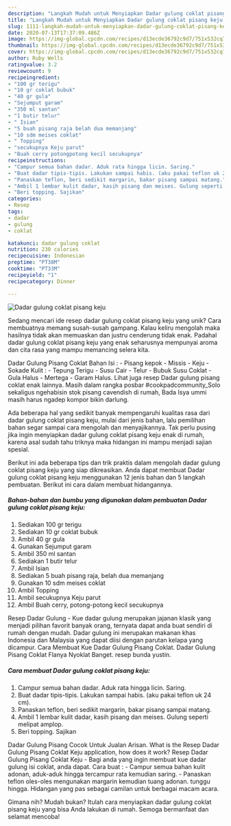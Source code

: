 ```yaml
---
description: "Langkah Mudah untuk Menyiapkan Dadar gulung coklat pisang keju, Lezat Sekali"
title: "Langkah Mudah untuk Menyiapkan Dadar gulung coklat pisang keju, Lezat Sekali"
slug: 1111-langkah-mudah-untuk-menyiapkan-dadar-gulung-coklat-pisang-keju-lezat-sekali
date: 2020-07-13T17:37:09.486Z
image: https://img-global.cpcdn.com/recipes/d13ecde36792c9d7/751x532cq70/dadar-gulung-coklat-pisang-keju-foto-resep-utama.jpg
thumbnail: https://img-global.cpcdn.com/recipes/d13ecde36792c9d7/751x532cq70/dadar-gulung-coklat-pisang-keju-foto-resep-utama.jpg
cover: https://img-global.cpcdn.com/recipes/d13ecde36792c9d7/751x532cq70/dadar-gulung-coklat-pisang-keju-foto-resep-utama.jpg
author: Ruby Wells
ratingvalue: 3.2
reviewcount: 9
recipeingredient:
- "100 gr terigu"
- "10 gr coklat bubuk"
- "40 gr gula"
- "Sejumput garam"
- "350 ml santan"
- "1 butir telur"
- " Isian"
- "5 buah pisang raja belah dua memanjang"
- "10 sdm meises coklat"
- " Topping"
- "secukupnya Keju parut"
- "Buah cerry potongpotong kecil secukupnya"
recipeinstructions:
- "Campur semua bahan dadar. Aduk rata hingga licin. Saring."
- "Buat dadar tipis-tipis. Lakukan sampai habis. (aku pakai teflon uk 24 cm)."
- "Panaskan teflon, beri sedikit margarin, bakar pisang sampai matang."
- "Ambil 1 lembar kulit dadar, kasih pisang dan meises. Gulung seperti melipat amplop."
- "Beri topping. Sajikan"
categories:
- Resep
tags:
- dadar
- gulung
- coklat

katakunci: dadar gulung coklat 
nutrition: 230 calories
recipecuisine: Indonesian
preptime: "PT38M"
cooktime: "PT33M"
recipeyield: "1"
recipecategory: Dinner

---
```



![Dadar gulung coklat pisang keju](https://img-global.cpcdn.com/recipes/d13ecde36792c9d7/751x532cq70/dadar-gulung-coklat-pisang-keju-foto-resep-utama.jpg)

Sedang mencari ide resep dadar gulung coklat pisang keju yang unik? Cara membuatnya memang susah-susah gampang. Kalau keliru mengolah maka hasilnya tidak akan memuaskan dan justru cenderung tidak enak. Padahal dadar gulung coklat pisang keju yang enak seharusnya mempunyai aroma dan cita rasa yang mampu memancing selera kita.

Dadar Gulung Pisang Coklat Bahan Isi : - Pisang kepok - Missis - Keju - Sokade Kulit : - Tepung Terigu - Susu Cair - Telur - Bubuk Susu Coklat - Gula Halus - Mertega - Garam Halus. Lihat juga resep Dadar gulung pisang coklat enak lainnya. Masih dalam rangka posbar #cookpadcommunity_Solo sekaligus ngehabisin stok pisang cavendish di rumah, Bada Isya ummi masih harus ngadep kompor bikin darlung.

Ada beberapa hal yang sedikit banyak mempengaruhi kualitas rasa dari dadar gulung coklat pisang keju, mulai dari jenis bahan, lalu pemilihan bahan segar sampai cara mengolah dan menyajikannya. Tak perlu pusing jika ingin menyiapkan dadar gulung coklat pisang keju enak di rumah, karena asal sudah tahu triknya maka hidangan ini mampu menjadi sajian spesial.


Berikut ini ada beberapa tips dan trik praktis dalam mengolah dadar gulung coklat pisang keju yang siap dikreasikan. Anda dapat membuat Dadar gulung coklat pisang keju menggunakan 12 jenis bahan dan 5 langkah pembuatan. Berikut ini cara dalam membuat hidangannya.

<!--inarticleads1-->

##### Bahan-bahan dan bumbu yang digunakan dalam pembuatan Dadar gulung coklat pisang keju:

1. Sediakan 100 gr terigu
1. Sediakan 10 gr coklat bubuk
1. Ambil 40 gr gula
1. Gunakan Sejumput garam
1. Ambil 350 ml santan
1. Sediakan 1 butir telur
1. Ambil  Isian
1. Sediakan 5 buah pisang raja, belah dua memanjang
1. Gunakan 10 sdm meises coklat
1. Ambil  Topping
1. Ambil secukupnya Keju parut
1. Ambil Buah cerry, potong-potong kecil secukupnya


Resep Dadar Gulung - Kue dadar gulung merupakan jajanan klasik yang menjadi pilihan favorit banyak orang, ternyata dapat anda buat sendiri di rumah dengan mudah. Dadar gulung ini merupakan makanan khas Indonesia dan Malaysia yang dapat diisi dengan parutan kelapa yang dicampur. Cara Membuat Kue Dadar Gulung Pisang Coklat. Dadar Gulung Pisang Coklat Flanya Nyoklat Banget. resep bunda yustin. 

<!--inarticleads2-->

##### Cara membuat Dadar gulung coklat pisang keju:

1. Campur semua bahan dadar. Aduk rata hingga licin. Saring.
1. Buat dadar tipis-tipis. Lakukan sampai habis. (aku pakai teflon uk 24 cm).
1. Panaskan teflon, beri sedikit margarin, bakar pisang sampai matang.
1. Ambil 1 lembar kulit dadar, kasih pisang dan meises. Gulung seperti melipat amplop.
1. Beri topping. Sajikan


Dadar Gulung Pisang Cocok Untuk Jualan Arisan. What is the Resep Dadar Gulung Pisang Coklat Keju application, how does it work? Resep Dadar Gulung Pisang Coklat Keju - Bagi anda yang ingin membuat kue dadar gulung isi coklat, anda dapat. Cara buat : - Campur semua bahan kulit adonan, aduk-aduk hingga tercampur rata kemudian saring. - Panaskan teflon oles-oles mengunakan margarin kemudian tuang adonan. tunggu hingga. Hidangan yang pas sebagai camilan untuk berbagai macam acara. 

Gimana nih? Mudah bukan? Itulah cara menyiapkan dadar gulung coklat pisang keju yang bisa Anda lakukan di rumah. Semoga bermanfaat dan selamat mencoba!
